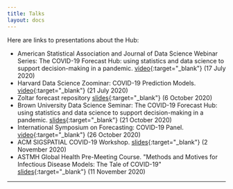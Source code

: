 ```yaml
---
title: Talks
layout: docs
---
```


Here are links to presentations about the Hub:

- American Statistical Association and Journal of Data Science Webinar Series: The COVID-19 Forecast Hub: using statistics and data science to support decision-making in a pandemic. [video](https://uconn-cmr.webex.com/recordingservice/sites/uconn-cmr/recording/play/f9824b479ead48b28c24c440038ee02e){:target="_blank"} (17 July 2020)
- Harvard Data Science Zoominar: COVID-19 Prediction Models. [video](https://www.youtube.com/watch?v=rnpgtWywRcU){:target="_blank"} (21 July 2020)
- Zoltar forecast repository [slides](/talks/zoltar.html){:target="_blank"} (6 October 2020)
- Brown University Data Science Seminar: The COVID-19 Forecast Hub: using statistics and data science to support decision-making in a pandemic. [slides](/talks/2020-10-21-COVIDhub-Brown-seminar-slides.pdf){:target="_blank"} (21 October 2020)
- International Symposium on Forecasting: COVID-19 Panel. [video](https://www.youtube.com/watch?v=wQrNzqAeeRc){:target="_blank"} (26 October 2020)
- ACM SIGSPATIAL COVID-19 Workshop. [slides](/talks/202011-acm-sigspatial.pdf){:target="_blank"} (2 November 2020)
- ASTMH Global Health Pre-Meeting Course. "Methods and Motives for Infectious Disease Models: The Tale of COVID-19" [slides](/talks/202011-astmh-modeling-outbreaks.pdf){:target="_blank"} (11 November 2020)

***

